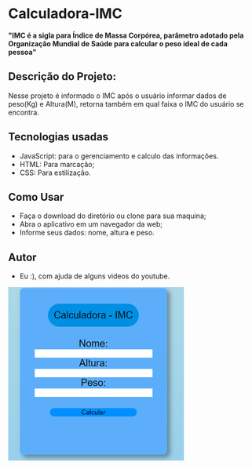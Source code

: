 # Calculadora-IMC
**"IMC é a sigla para Índice de Massa Corpórea, parâmetro adotado pela Organização Mundial de Saúde para calcular o peso ideal de cada pessoa"**

## Descrição do Projeto:
Nesse projeto é informado o IMC após o usuário informar dados de peso(Kg) e Altura(M), retorna também em qual faixa o IMC do usuário se encontra.

## Tecnologias usadas
- JavaScript: para o gerenciamento e calculo das informações.
- HTML: Para marcação;
- CSS: Para estilização.

## Como Usar
- Faça o download do diretório ou clone para sua maquina;
- Abra o aplicativo em um navegador da web;
- Informe seus dados: nome, altura e peso.

## Autor
- Eu :), com ajuda de alguns videos do youtube.


![](tela.png)
